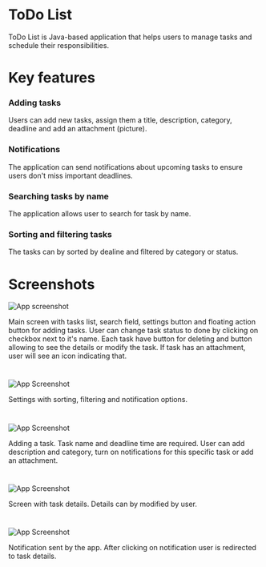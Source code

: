 
# ToDo List

ToDo List is Java-based application that helps users to manage tasks and schedule their responsibilities. 


# Key features

### Adding tasks

Users can add new tasks, assign them a title, description, category, deadline and add an attachment (picture).

### Notifications

The application can send notifications about upcoming tasks to ensure users don't miss important deadlines.

### Searching tasks by name

The application allows user to search for task by name.

### Sorting and filtering tasks

The tasks can by sorted by dealine and filtered by category or status.

# Screenshots

![App screenshot](https://i.postimg.cc/SxK5Nq36/1695545851634.jpg)

Main screen with tasks list, search field, settings button and floating action button for adding tasks. User can change task status to done by clicking on checkbox next to it's name. Each task have button for deleting and button allowing to see the details or modify the task. If task has an attachment, user will see an icon indicating that.
#
![App Screenshot](https://i.postimg.cc/4x1kLBtd/1695544447983.jpg)

Settings with sorting, filtering and notification options.
#
![App Screenshot](https://i.postimg.cc/qvrHx9NS/1695544448000.jpg)

Adding a task. Task name and deadline time are required. User can add description and category, turn on notifications for this specific task or add an attachment.
#

![App Screenshot](https://i.postimg.cc/CKLyWkH4/1695544448027.jpg)

Screen with task details. Details can by modified by user.
#

![App Screenshot](https://i.postimg.cc/7PpkfCwx/1695544447963.jpg)

Notification sent by the app. After clicking on notification user is redirected to task details.
#
